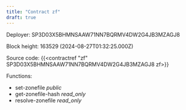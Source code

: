 ```yaml
---
title: "Contract zf"
draft: true
---
```

Deployer: SP3D03X5BHMNSAAW71NN7BQRMV4DW2G4JB3MZAGJ8


 



Block height: 163529 (2024-08-27T01:32:25.000Z)

Source code: {{<contractref "zf" SP3D03X5BHMNSAAW71NN7BQRMV4DW2G4JB3MZAGJ8 zf>}}

Functions:

* set-zonefile _public_
* get-zonefile-hash _read_only_
* resolve-zonefile _read_only_
